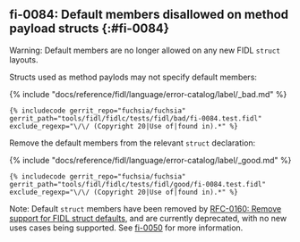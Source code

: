 ## fi-0084: Default members disallowed on method payload structs {:#fi-0084}

Warning: Default members are no longer allowed on any new FIDL `struct` layouts.

Structs used as method paylods may not specify default members:

{% include "docs/reference/fidl/language/error-catalog/label/_bad.md" %}

```fidl
{% includecode gerrit_repo="fuchsia/fuchsia" gerrit_path="tools/fidl/fidlc/tests/fidl/bad/fi-0084.test.fidl" exclude_regexp="\/\/ (Copyright 20|Use of|found in).*" %}
```

Remove the default members from the relevant `struct` declaration:

{% include "docs/reference/fidl/language/error-catalog/label/_good.md" %}

```fidl
{% includecode gerrit_repo="fuchsia/fuchsia" gerrit_path="tools/fidl/fidlc/tests/fidl/good/fi-0084.test.fidl" exclude_regexp="\/\/ (Copyright 20|Use of|found in).*" %}
```

Note: Default `struct` members have been removed by [RFC-0160: Remove support
for FIDL struct
defaults](/contribute/governance/rfcs/0160_fidl_remove_struct_defaults.md),
and are currently deprecated, with no new uses cases being supported. See
[fi-0050](#fi-0050) for more information.
